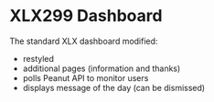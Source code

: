 # XLX299 Dashboard

The standard XLX dashboard modified:

* restyled
* additional pages (information and thanks)
* polls Peanut API to monitor users
* displays message of the day (can be dismissed)

